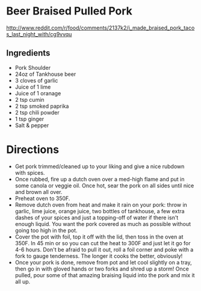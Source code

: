 # Beer Braised Pulled Pork
http://www.reddit.com/r/food/comments/2137k2/i_made_braised_pork_tacos_last_night_with/cg9vvqu

## Ingredients
* Pork Shoulder
* 24oz of Tankhouse beer
* 3 cloves of garlic
* Juice of 1 lime
* Juice of 1 oranage
* 2 tsp cumin
* 2 tsp smoked paprika
* 2 tsp chili powder
* 1 tsp ginger
* Salt & pepper


# Directions
* Get pork trimmed/cleaned up to your liking and give a nice rubdown with spices. 
* Once rubbed, fire up a dutch oven over a med-high flame and put in some canola or veggie oil. Once hot, sear the pork on all sides until nice and brown all over. 
* Preheat oven to 350F.
* Remove dutch oven from heat and make it rain on your pork: throw in garlic, lime juice, orange juice, two bottles of tankhouse, a few extra dashes of your spices and just a topping-off of water if there isn't enough liquid. You want the pork covered as much as possible without going too high in the pot.
* Cover the pot with foil, top it off with the lid, then toss in the oven at 350F. In 45 min or so you can cut the heat to 300F and just let it go for 4-6 hours. Don't be afraid to pull it out, roll a foil corner and poke with a fork to gauge tenderness. The longer it cooks the better, obviously!
* Once your pork is done, remove from pot and let cool slightly on a tray, then go in with gloved hands or two forks and shred up a storm! Once pulled, pour some of that amazing braising liquid into the pork and mix it all up.
